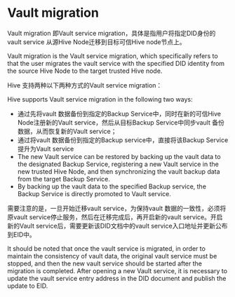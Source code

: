 # Vault migration

Vault migration 即Vault service migration，具体是指用户将指定DID身份的vault service 从源Hive Node迁移到目标可信Hive node节点上。

Vault migration is the Vault service migration, which specifically refers to that the user migrates the vault service with the specified DID identity from the source Hive Node to the target trusted Hive node.

Hive 支持两种以下两种方式的Vault service migration：

Hive supports Vault service migration in the following two ways:

* 通过先将vault 数据备份到指定的Backup Service中，同时在新的可信Hive Node注册新的Vault service，然后从目标Backup Service中同步vault 备份数据，从而恢复新的Vault service；
* 通过将vault 数据备份到指定的Backup service中，直接将该Backup Service提升为Vault service
* The new Vault service can be restored by backing up the vault data to the designated Backup Service, registering a new Vault service in the new trusted Hive Node, and then synchronizing the vault backup data from the target Backup Service.
* By backing up the vault data to the specified Backup service, the Backup Service is directly promoted to Vault service.

需要注意的是，一旦开始迁移vault service，为保持vault 数据的一致性，必须将原vault service停止服务，然后在迁移完成后，再开启新的vault service。开启新的Vault service后，需要更新该DID文档中的vault service入口地址并更新公布到EID中。

It should be noted that once the vault service is migrated, in order to maintain the consistency of vault data, the original vault service must be stopped, and then the new vault service should be started after the migration is completed. After opening a new Vault service, it is necessary to update the vault service entry address in the DID document and publish the update to EID.
